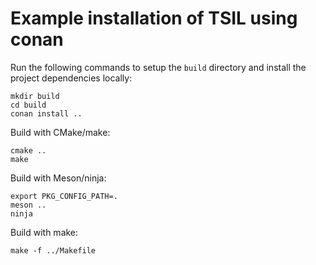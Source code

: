 # Example installation of TSIL using conan

Run the following commands to setup the `build` directory and install
the project dependencies locally:

    mkdir build
    cd build
    conan install ..

Build with CMake/make:

    cmake ..
    make

Build with Meson/ninja:

    export PKG_CONFIG_PATH=.
    meson ..
    ninja

Build with make:

    make -f ../Makefile
